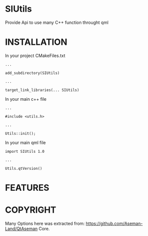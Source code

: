 # SIUtils
Provide Api to use many C++ function throught qml

# INSTALLATION

In your project CMakeFiles.txt
```
...

add_subdirectory(SIUtils)

...

target_link_libraries(... SIUtils)

```

In your main c++ file
```
...

#include <utils.h>

...

Utils::init();

```

In your main qml file
```
import SIUtils 1.0

...

Utils.qtVersion()

```
# FEATURES



# COPYRIGHT
Many Options here was extracted from: https://github.com/Aseman-Land/QtAseman Core.
